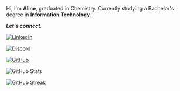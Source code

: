 Hi, I'm **Aline**, graduated in Chemistry.
Currently studying a Bachelor's degree in **Information Technology**.

***Let's connect.***

[![LinkedIn](https://img.shields.io/badge/LinkedIn-0077B5?style=for-the-badge&logo=linkedin&logoColor=white)](https://www.linkedin.com/in/alinepolido/)

[![Discord](https://img.shields.io/badge/Discord-7289DA?style=for-the-badge&logo=discord&logoColor=white)](https://https://discord.com/channels/@phelps_cl_56671/)

[![GitHub](https://img.shields.io/badge/GitHub-100000?style=for-the-badge&logo=github&logoColor=white)](https://github.com/alineelias
)

![GitHub Stats](https://github-readme-stats.vercel.app/api?username=alineelias&theme=transparent&bg_color=000&border_color=30A3DC&show_icons=true&icon_color=30A3DC&title_color=E94D5F&text_color=FFF)

[![GitHub Streak](https://streak-stats.demolab.com/?user=alineelias&theme=bear&background=000&border=30A3DC&dates=FFF)](https://git.io/streak-stats)



